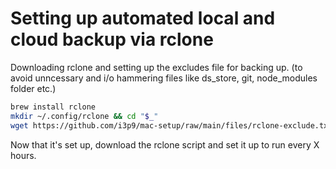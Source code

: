 # Setting up automated local and cloud backup via rclone

Downloading rclone and setting up the excludes file for backing up. (to avoid unncessary and i/o hammering files like ds_store, git, node_modules folder etc.)

```bash
brew install rclone
mkdir ~/.config/rclone && cd "$_"
wget https://github.com/i3p9/mac-setup/raw/main/files/rclone-exclude.txt
```

Now that it's set up, download the rclone script and set it up to run every X hours.

